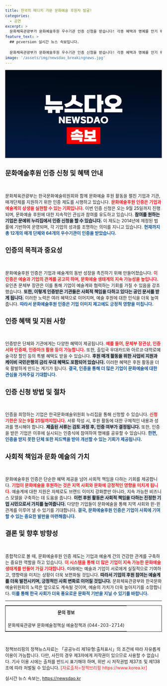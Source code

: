 ```yaml
---
title: 한국의 메디치 가문 문화예술 후원자 발굴!
categories:
  - 공연
excerpt: >
  문화체육관광부가 문화예술후원 우수기관 인증 신청을 받습니다! 각종 혜택과 명예를 안기 위한 기회, 당신의 기업도 문화예술의 메디치가가 될 수 있습니다. 지금 신청하세요!
feature_text: >
  ## pcversion 실시간 뉴스 속보입니다.

  문화체육관광부가 문화예술후원 우수기관 인증 신청을 받습니다! 각종 혜택과 명예를 안기 위한 기회, 당신의 기업도 문화예술의 메디치가가 될 수 있습니다. 지금 신청하세요!
image: '/assets/img/newsdao_breakingnews.jpg'
---
```


<p><img src="/assets/img/newsdao_breakingnews.jpg" alt="pcversion 속보" /></p>

<h2 data-ke-size="size26">문화예술후원 인증 신청 및 혜택 안내</h2>

<p data-ke-size="size16">&nbsp;</p>

<p>문화체육관광부는 한국문화예술위원회와 함께 문화예술 후원 활동을 펼친 기업과 기관, 매개단체를 지원하기 위한 인증 제도를 시행하고 있습니다. <b><span style="color: #ee2323;">문화예술후원 인증은 기업과 예술계의 상생을 실현할 수 있는 기회입니다.</span></b> 이번 인증 신청은 오는 9월 25일까지 진행되며, 문화예술 후원에 대한 지속적인 관심과 참여를 유도하고 있습니다. <b><span style="background-color: #21538527;">참여를 원하는 기업은 문예위 누리집에서 인증 신청을 할 수 있습니다.</span></b> 이 제도는 2014년에 제정된 법률에 기반하여 운영되며, 각 기업의 성과를 조명하는 의미를 지니고 있습니다. <b><span style="color: #1a5490;">현재까지 총 12개의 매개 단체와 64개의 우수기관이 인증을 받았습니다.</span></b></p>

<h2 data-ke-size="size26">인증의 목적과 중요성</h2>

<p data-ke-size="size16">&nbsp;</p>

<p>문화예술후원 인증은 기업과 예술계의 동반 성장을 촉진하기 위해 만들어졌습니다. <b><span style="color: #ee2323;">이 인증은 예술과 기업의 관계를 공고히 하며, 문화예술 생태계의 지속 가능성을 높입니다.</span></b> 유인촌 문체부 장관은 이를 통해 기업이 예술계와 협력하는 기회를 가질 수 있음을 강조했습니다. <b><span style="background-color: #21538527;">또한, 이렇게 인증받은 기관들은 사회적 책임을 다하고 있다는 공인 문서를 받게 됩니다.</span></b> 이러한 노력은 여러 혜택으로 이어지며, 예술 후원에 대한 인식을 더욱 높여 줍니다. <b><span style="color: #1a5490;">따라서 문화예술후원 인증은 기업 이미지 제고에도 긍정적 영향을 미칩니다.</span></b></p>

<h2 data-ke-size="size26">인증 혜택 및 지원 사항</h2>

<p data-ke-size="size16">&nbsp;</p>

<p>인증받은 단체와 기관에게는 다양한 혜택이 제공됩니다. <b><span style="color: #ee2323;">예를 들어, 문체부 장관상, 인증서와 인증패, 인증마크 활용 등이 가능합니다.</span></b> 또한, 출입국 우대카드와 아르코·대학로예술극장 할인 등의 특별 혜택도 받을 수 있습니다. <b><span style="background-color: #21538527;">후원 매개 활동을 위한 사업비 지원과 케이비 국민은행의 금리 우대 혜택도 포함되어 있습니다.</span></b> 이러한 혜택은 후원 활동을 더욱 활발하게 만드는 계기가 됩니다. <b><span style="color: #1a5490;">결국, 인증을 통해 더 많은 기업이 문화예술에 대한 관심을 가져주길 기대합니다.</span></b></p>

<h2 data-ke-size="size26">인증 신청 방법 및 절차</h2>

<p data-ke-size="size16">&nbsp;</p>

<p>인증을 희망하는 기업은 한국문화예술위원회 누리집을 통해 신청할 수 있습니다. <b><span style="color: #ee2323;">신청 기한은 오는 9월 25일까지입니다.</span></b> 서류 작성 시, 후원 활동에 대한 구체적인 내용과 성과를 명시해야 합니다. <b><span style="background-color: #21538527;">제출된 서류는 검토 과정 후, 인증 여부가 결정됩니다.</span></b> 또한, 인증을 받은 기업은 이후에 실시되는 인증식에 참여하여 명예를 공유할 수 있습니다. <b><span style="color: #1a5490;">한편, 인증을 받지 못한 단체 또한 피드백을 받아 개선할 수 있는 기회가 제공됩니다.</span></b></p>

<h2 data-ke-size="size26">사회적 책임과 문화 예술의 가치</h2>

<p data-ke-size="size16">&nbsp;</p>

<p>문화예술후원 인증은 단순한 혜택 제공을 넘어 사회적 책임을 다하는 기회를 제공합니다. <b><span style="color: #ee2323;">기업이 문화예술을 후원하는 것은 지역 사회와 문화에 긍정적인 영향을 미치게 됩니다.</span></b> 예술계에 대한 지원은 자체로도 브랜드 이미지 강화뿐만 아니라, 지속 가능한 비즈니스 모델을 구축하는 데 도움을 줍니다. <b><span style="background-color: #21538527;">이런 후원 활동은 사회적 책임을 다하는 진정한 기업 시민으로서 가치를 높여줍니다.</span></b> 다양한 기업들이 문화예술을 통해 지역 사회와 윈-윈 관계를 이루어 낼 수 있기를 기대합니다. <b><span style="color: #1a5490;">결국, 문화예술후원 인증은 기업이 사회에 기여할 수 있는 중요한 발판을 마련해줍니다.</span></b></p>

<h2 data-ke-size="size26">결론 및 향후 방향성</h2>

<p data-ke-size="size16">&nbsp;</p>

<p>종합적으로 볼 때, 문화예술후원 인증 제도는 기업과 예술계 간의 건강한 관계를 구축하는 중요한 역할을 하고 있습니다. <b><span style="color: #ee2323;">이 시스템을 통해 더 많은 기업이 지속 가능한 문화예술 생태계를 만들어 가길 기대합니다.</span></b> 미래에는 예술과 기업이 서로에게 실질적으로 기여하고, 영향력을 미치는 상황이 더욱 보편화될 것입니다. <b><span style="background-color: #21538527;">따라서 기업의 후원 참여는 예술계를 더욱 발전시키며, 긍정적인 사회 변화로 이어질 것입니다.</span></b> 문화체육관광부와 한국문화예술위원회의 노력은 앞으로도 계속될 것이며, 예술의 가치가 더욱 높아지기를 소망합니다. <b><span style="color: #1a5490;">이를 통해 한국 사회가 더욱 풍요로운 문화적 기반을 지닐 수 있기를 바랍니다.</span></b></p>

<hr>

<table style="border: 1px solid; width: 100%; border-collapse: collapse;">
<tr>
<td style="text-align: center; height: 37px;"><b>문의 정보</b></td>
</tr>
<tr>
<td style="height: 34px;">문화체육관광부 문화예술정책실 예술정책과 (044-203-2714)</td>
</tr>
</table>

<p data-ke-size="size16">&nbsp;</p>

<p>정책브리핑의 정책뉴스자료는 「공공누리 제1유형:출처표시」의 조건에 따라 자유롭게 이용이 가능합니다. 다만, 사진의 경우 제3자에게 저작권이 있으므로 사용할 수 없습니다. 기사 이용 시에는 출처를 반드시 표기해야 하며, 위반 시 저작권법 제37조 및 제138조에 따라 처벌될 수 있습니다. <span style="color: #ee2323;">[자료출처=정책브리핑 https://www.korea.kr]</span></p>
실시간 뉴스 속보는, <a href="https://newsdao.kr" rel="dofollow">https://newsdao.kr</a>


